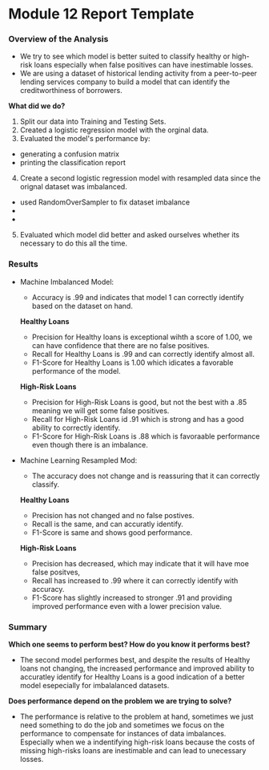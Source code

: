 # Module 12 Report Template

### Overview of the Analysis

* We try to see which model is better suited to classify healthy or high-risk loans especially when false positives can have inestimable losses.
* We are using a dataset of historical lending activity from a peer-to-peer lending services company to build a model that can identify the creditworthiness of borrowers.
  
**What did we do?**
1.  Split our data into Training and Testing Sets.
2.  Created a logistic regression model with the orginal data.
3.  Evaluated the model's performance by:
  - generating a confusion matrix
  - printing the classification report 
4. Create a second logistic regression model with resampled data since the orignal dataset was imbalanced.
  - used RandomOverSampler to fix dataset imbalance
  - 
  - 
5. Evaluated which model did better and asked ourselves whether its necessary to do this all the time. 

### Results

* Machine Imbalanced Model:
    - Accuracy is .99 and indicates that model 1 can correctly identify based on the dataset on hand.
      
    **Healthy Loans**
    - Precision for Healthy loans is exceptional wihth a score of 1.00, we can have confidence that there are no false positives.
    - Recall for Healthy Loans is .99 and can correctly identify almost all.
    - F1-Score for Healthy Loans is 1.00 which idicates a favorable performance of the model.
      
    **High-Risk Loans**
    - Precision for High-Risk Loans is good, but not the best with a .85 meaning we will get some false positives.
    - Recall for High-Risk Loans id .91 which is strong and has a good ability to correctly identify.
    - F1-Score for High-Risk Loans is .88 which is favoraable performance even though there is an imbalance.

* Machine Learning Resampled Mod:
    - The accuracy does not change and is reassuring that it can correctly classify.
    
     **Healthy Loans**
     - Precision has not changed and no false postives.
     - Recall is the same, and can accuratly identify.
     - F1-Score is same and shows good performance.
       
     **High-Risk Loans**
     - Precision has decreased, which may indicate that it will have moe false positves,
     - Recall has increased to .99 where it can correctly identify with accuracy.
     - F1-Score has slightly increased to stronger .91 and providing improved performance even with a lower precision value.

### Summary
**Which one seems to perform best? How do you know it performs best?**

- The second model performes best, and despite the results of Healthy loans not changing, the increased performance and improved ability to accuratley identify for Healthy Loans is a good indication of a better model esepecially for imbalalanced datasets.

**Does performance depend on the problem we are trying to solve?**

- The performance is relative to the problem at hand, sometimes we just need something to do the job and sometimes we focus on the performance to compensate for instances of data imbalances. Especially when we a indentifying high-risk loans because the costs of missing high-risks loans are inestimable and can lead to unecessary losses.
